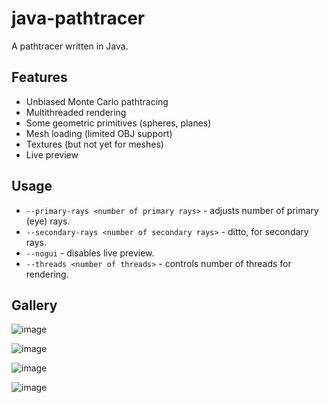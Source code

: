 # java-pathtracer
A pathtracer written in Java.

## Features
- Unbiased Monte Carlo pathtracing
- Multithreaded rendering
- Some geometric primitives (spheres, planes)
- Mesh loading (limited OBJ support)
- Textures (but not yet for meshes)
- Live preview

## Usage

- `--primary-rays <number of primary rays>` - adjusts number of primary (eye) rays.
- `--secondary-rays <number of secondary rays>` - ditto, for secondary rays.
- `--nogui` - disables live preview.
- `--threads <number of threads>` - controls number of threads for rendering.

## Gallery

![image](https://i.imgur.com/7pwz5Uq.png)

![image](https://i.imgur.com/pNEzsmA.png)

![image](https://i.imgur.com/T6QSeCB.gif)

![image](https://i.imgur.com/8GLaNmy.png)
